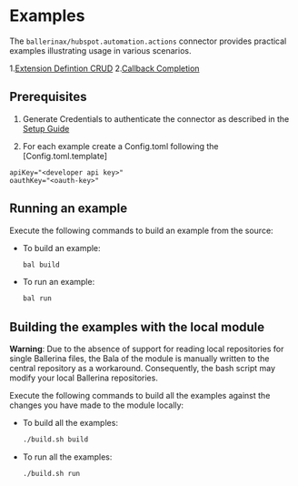 # Examples

The `ballerinax/hubspot.automation.actions` connector provides practical examples illustrating usage in various scenarios.

1.[Extension Defintion CRUD](examples/extension-crud/main.bal)
2.[Callback Completion](examples/callback-completion/main.bal)

## Prerequisites

1. Generate Credentials to authenticate the connector as described in the [Setup Guide](README.md)

2. For each example create a Config.toml following the [Config.toml.template] 

```
apiKey="<developer api key>"
oauthKey="<oauth-key>"
```





## Running an example

Execute the following commands to build an example from the source:

* To build an example:

    ```bash
    bal build
    ```

* To run an example:

    ```bash
    bal run
    ```

## Building the examples with the local module

**Warning**: Due to the absence of support for reading local repositories for single Ballerina files, the Bala of the module is manually written to the central repository as a workaround. Consequently, the bash script may modify your local Ballerina repositories.

Execute the following commands to build all the examples against the changes you have made to the module locally:

* To build all the examples:

    ```bash
    ./build.sh build
    ```

* To run all the examples:

    ```bash
    ./build.sh run
    ```
